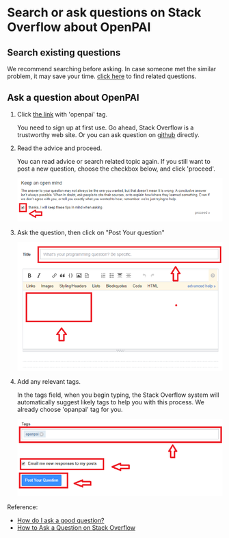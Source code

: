 # Search or ask questions on Stack Overflow about OpenPAI

## Search existing questions

We recommend searching before asking. In case someone met the similar problem, it may save your time. [click here](https://stackoverflow.com/questions/tagged/openpai) to find related questions.

## Ask a question about OpenPAI

1. Click [the link](https://stackoverflow.com/questions/ask?tags=openpai) with 'openpai' tag.

    You need to sign up at first use. Go ahead, Stack Overflow is a trustworthy web site. Or you can ask question on [github](https://github.com/Microsoft/pai/issues/new/choose) directly.

1. Read the advice and proceed.

    You can read advice or search related topic again. If you still want to post a new question, choose the checkbox below, and click 'proceed'.

    ![PAI_ask_question2](./images/PAI_ask_question2.PNG)

1. Ask the question, then click on "Post Your question"

    ![PAI_ask_question3](./images/PAI_ask_question3.PNG)

1. Add any relevant tags.

    In the tags field, when you begin typing, the Stack Overflow system will automatically suggest likely tags to help you with this process. We already choose 'opanpai' tag for you.

    ![PAI_ask_question4](./images/PAI_ask_question4.PNG)

Reference:

* [How do I ask a good question?](https://stackoverflow.com/help/how-to-ask)
* [How to Ask a Question on Stack Overflow](https://www.wikihow.com/Ask-a-Question-on-Stack-Overflow)
